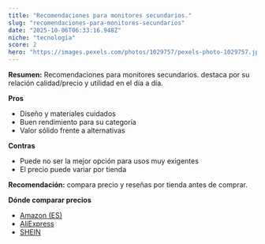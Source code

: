 ```yaml
---
title: "Recomendaciones para monitores secundarios."
slug: "recomendaciones-para-monitores-secundarios"
date: "2025-10-06T06:33:16.948Z"
niche: "tecnologia"
score: 2
hero: "https://images.pexels.com/photos/1029757/pexels-photo-1029757.jpeg?auto=compress&cs=tinysrgb&fit=crop&h=627&w=1200&auto=compress&cs=tinysrgb&w=1200&h=675&fit=crop"
---
```


**Resumen:** Recomendaciones para monitores secundarios. destaca por su relación calidad/precio y utilidad en el día a día.

**Pros**
- Diseño y materiales cuidados
- Buen rendimiento para su categoría
- Valor sólido frente a alternativas

**Contras**
- Puede no ser la mejor opción para usos muy exigentes
- El precio puede variar por tienda

**Recomendación:** compara precio y reseñas por tienda antes de comprar.

**Dónde comparar precios**
- [Amazon (ES)](https://www.amazon.es/s?k=Recomendaciones%20para%20monitores%20secundarios.&tag=teknovashop25-21)
- [AliExpress](https://www.aliexpress.com/wholesale?SearchText=Recomendaciones%20para%20monitores%20secundarios.)
- [SHEIN](https://www.shein.com/pdsearch/Recomendaciones%20para%20monitores%20secundarios.)